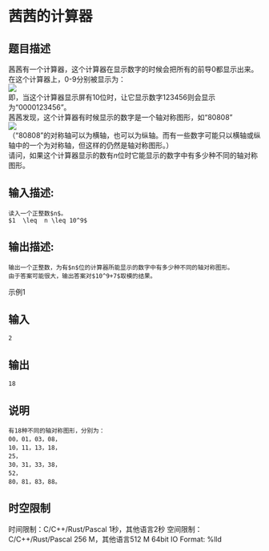 # 茜茜的计算器

## 题目描述

茜茜有一个计算器，这个计算器在显示数字的时候会把所有的前导0都显示出来。  
在这个计算器上，0-9分别被显示为：  
![](https://uploadfiles.nowcoder.com/images/20240612/0_1718201015082/3B10E49DCF39E70AEEE9ED31FF6EA778)  
即，当这个计算器显示屏有10位时，让它显示数字123456则会显示为“0000123456”。  
茜茜发现，这个计算器有时候显示的数字是一个轴对称图形，如“80808”  
![](https://uploadfiles.nowcoder.com/images/20240612/0_1718201028497/F051744115F6A43C1EDBDECBCE97C866)  
（“80808”的对称轴可以为横轴，也可以为纵轴。而有一些数字可能只以横轴或纵轴中的一个为对称轴，但这样的仍然是轴对称图形。）  
请问，如果这个计算器显示的数有$n$位时它能显示的数字中有多少种不同的轴对称图形。

## 输入描述:
    
    
    读入一个正整数$n$。  
    $1  \leq  n \leq 10^9$

## 输出描述:
    
    
    输出一个正整数，为有$n$位的计算器所能显示的数字中有多少种不同的轴对称图形。  
    由于答案可能很大，输出答案对$10^9+7$取模的结果。

示例1 

## 输入
    
    
    2

## 输出
    
    
    18

## 说明
    
    
    有18种不同的轴对称图形，分别为：  
    00，01，03，08，  
    10，11，13，18，  
    25，  
    30，31，33，38，  
    52，  
    80，81，83，88。  
    


## 时空限制

时间限制：C/C++/Rust/Pascal 1秒，其他语言2秒
空间限制：C/C++/Rust/Pascal 256 M，其他语言512 M
64bit IO Format: %lld
